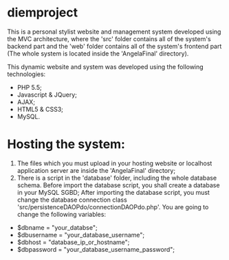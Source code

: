 # diemproject

This is a personal stylist website and management system developed using the MVC architecture, where the 'src' folder contains all of the system's backend part and the 'web' folder contains all of the system's frontend part (The whole system is located inside the 'AngelaFinal' directory).

This dynamic website and system was developed using the following technologies:
- PHP 5.5;
- Javascript & JQuery;
- AJAX;
- HTML5 & CSS3;
- MySQL.


# Hosting the system:

1. The files which you must upload in your hosting website or localhost application server are inside the 'AngelaFinal' directory;
2. There is a script in the 'database' folder, including the whole database schema. Before import the database script, you shall create a database in your MySQL SGBD;
After importing the database script, you must change the database connection class 'src/persistenceDAOPdo/connectionDAOPdo.php'. You are going to change the following variables:

- $dbname = "your_databse";
- $dbusername = "your_database_username";
- $dbhost = "database_ip_or_hostname";
- $dbpassword = "your_database_username_password";
